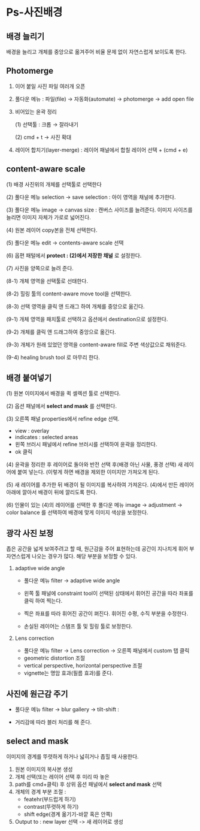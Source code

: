 # Ps-사진배경




## 배경 늘리기

배경을 늘리고 개체를 중앙으로 옮겨주어 비율 문제 없이 자연스럽게 보이도록 한다. 



## Photomerge

1. 이어 붙일 사진 파일 여러개 오픈

2. 풀다운 메뉴 :  파일(file) → 자동화(automate) → photomerge → add open file

3. 비어있는 윤곽 정리 

   (1) 선택툴 : 크롭 → 잘라내기

   (2) cmd + t →  사진 확대

4. 레이어 합치기(layer-merge) : 레이어 패널에서 합칠 레이어 선택 + (cmd + e)



## content-aware scale

(1) 배경 사진위의 개체를 선택툴로 선택한다

(2) 풀다운 메뉴 selection → save selection : 아이 영역을 채널에 추가한다.

(3) 풀다운 메뉴 image → canvas size : 캔버스 사이즈를 늘려준다. 이미지 사이즈를 늘리면 이미지 자체가 가로로 넓어진다.

(4) 원본 레이어 copy본을 전체 선택한다.

(5) 풀다운 메뉴 edit → contents-aware scale 선택

(6) 옵편 패털에서 **protect : (2)에서 저장한 채널** 로 설정한다.

(7) 사진을 양쪽으로 늘려 준다.

(8-1) 개체 영역을 선택툴로 선태한다.

(8-2) 힐링 툴의 content-aware move tool을 선택한다.

(8-3) 선택 영역을 클릭 앤 드래그 하여 개체를 중앙으로 옮긴다.

(9-1) 개체 영역을 패치툴로 선택하고 옵션에서 destination으로 설정한다.

(9-2) 개체를 클릭 앤 드래그하여 중앙으로 옮긴다.

(9-3) 개체가 원래 있었던 영역을 content-aware fill로 주변 색상값으로 채워준다.

(9-4) healing brush tool 로 마무리 한다. 



## 배경 붙여넣기

(1) 원본 이미지에서 배경을 퀵 셀렉션 툴로 선택한다.

(2) 옵션 패널에서 __select and mask__ 를 선택한다.

(3) 오른쪽 패널 properties에서 refine edge 선택.

- view : overlay
- indicates : selected areas
- 왼쪽 브러시 패널에서 refine 브러시를 선택하여 윤곽을 정리한다.
- ok 클릭

(4) 윤곽을 정리한 후 레이어로 돌아와 반전 선택 후(배경 아닌 사물, 풍경 선택) 새 레이어에 붙여 넣는다. (이렇게 하면 배경을 제외한 이미지만 가져오게 된다. 

(5) 새 레이어를 추가한 뒤 배경이 될 이미지를 복사하여 가져온다. (4)에서 만든 레이어 아래에 깔아서 배경이 뒤에 깔리도록 한다.

(6) 인물이 있는 (4)의 레이어를 선택한 후 풀다운 메뉴 image → adjustment → color balance 를 선택하여 배경에 맞게 이미지 색상을 보정한다.



## 광각 사진 보정

좁은 공간을 넓게 보여주려고 할 때, 원근감을 주어 표현하는데 공간이 지나치게 휘어 부자연스럽게 나오는 경우가 많다. 해당 부분을 보정할 수 있다.

1. adaptive wide angle

   - 풀다운 메뉴 filter -> adaptive wide angle

   - 왼쪽 툴 패널에 constraint tool이 선택된 상태에서 휘어진 공간을 따라 좌표를 클릭 하여 찍는다. 
   - 찍은 좌표를 따라 휘어진 공간이 펴진다. 휘어진 수평, 수직 부분을 수정한다.
   - 손실된 레이어는 스탬프 툴 및 힐링 툴로 보정한다. 

2. Lens correction
   - 풀다운 메뉴 filter -> Lens correction -> 오른쪽 패널에서 custom 탭 클릭
   - geometric distortion 조절
   - vertical perspective, horizontal perspective 조절
   - vignette는 명암 효과(필름 효과)를 준다. 



## 사진에 원근감 주기

- 풀다운 메뉴 filter -> blur gallery -> tilt-shift :

- 거리감에 따라 블러 처리를 해 준다.



## select and mask

이미지의 경계를 뚜렷하게 하거나 넓히거나 좁힐 때 사용한다.

1. 원본 이미지의 복사본 생성
2. 개체 선택(또는 레이어 선택 후  미리 따 놓은
3. path를 cmd+클릭) 후 상위 옵션 패널에서 __select and mask__ 선택
4. 개체의 경계 부분 조절 : 
   - featehr(부드럽게 하기)
   - contrast(뚜렷하게 하기)
   - shift edge(경계 옮기기-바깥 혹은 안쪽)
5. Output to : new layer 선택 -> 새 레이어로 생성